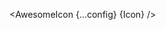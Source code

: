 <script lang="ts">
  import { Icon as AwesomeIcon } from 'svelte-awersome-icons';
  import { type Component } from 'svelte';
  const config: { size: string, color: string, ariaLabel: string, class: string } = {
    size: "40",
    color: '#88FF33',
    ariaLabel: "my custom icon",
    class: "mx-2"
  };
  interface Props {
    Icon: Component
  }

  let { Icon }: Props = $props();
</script>

<AwesomeIcon {...config} {Icon} />
